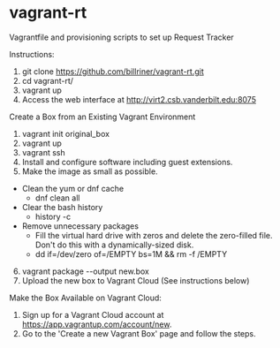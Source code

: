 # vagrant-rt
Vagrantfile and provisioning scripts to set up Request Tracker

Instructions:

1. git clone https://github.com/billriner/vagrant-rt.git
2. cd vagrant-rt/
3. vagrant up
4. Access the web interface at http://virt2.csb.vanderbilt.edu:8075

Create a Box from an Existing Vagrant Environment

1. vagrant init original_box
2. vagrant up
3. vagrant ssh
4. Install and configure software including guest extensions.
5. Make the image as small as possible.
- Clean the yum or dnf cache
  - dnf clean all
- Clear the bash history
  - history -c
- Remove unnecessary packages
  - Fill the virtual hard drive with zeros and delete the zero-filled file.  Don't do this with a dynamically-sized disk.
  - dd if=/dev/zero of=/EMPTY bs=1M && rm -f /EMPTY
6. vagrant package --output new.box
7. Upload the new box to Vagrant Cloud (See instructions below)

Make the Box Available on Vagrant Cloud:

1. Sign up for a Vagrant Cloud account at https://app.vagrantup.com/account/new.
2. Go to the 'Create a new Vagrant Box' page and follow the steps.
